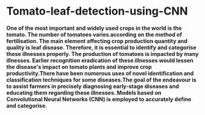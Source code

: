 # Tomato-leaf-detection-using-CNN


**One of the most important and widely used crops in the world is the tomato. The number of tomatoes varies according on the method of fertilisation. The main element affecting crop production quantity and quality is leaf disease. Therefore, it is essential to identify and categorise these illnesses properly. The production of tomatoes is impacted by many illnesses. Earlier recognition eradication of these illnesses would lessen the disease's impact on tomato plants and improve crop productivity.There have been numerous uses of novel identification and classification techniques for some diseases.The goal of the endeavour is to assist farmers in precisely diagnosing early-stage diseases and educating them regarding these illnesses. Models based on Convolutional Neural Networks (CNN) is employed to accurately define and categorise.** 
